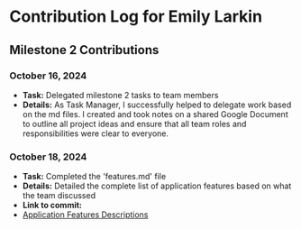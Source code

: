 # Contribution Log for Emily Larkin


## Milestone 2 Contributions

### October 16, 2024

- **Task:** Delegated milestone 2 tasks to team members
- **Details:** As Task Manager, I successfully helped to delegate work based on the md files. I created and took notes on a shared Google Document to outline all project ideas and ensure that all team roles and responsibilities were clear to everyone. 

### October 18, 2024

- **Task:** Completed the 'features.md' file
- **Details:** Detailed the complete list of application features based on what the team discussed
- **Link to commit:** 
- [Application Features Descriptions]()